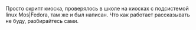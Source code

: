 Просто скрипт киоска, проверялось в школе на киосках с подсистемой linux Mos|Fedora, там же и был написан. Что как работает рассказывать не буду, разбирайтесь сами.
